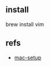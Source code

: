 

## install

brew install vim





## refs

- [mac-setup](http://sourabhbajaj.com/mac-setup/Vim/README.html)
